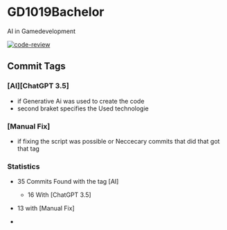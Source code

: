 # GD1019Bachelor
AI in Gamedevelopment

[![code-review](https://github.com/LivDevRepeat/GD1019Bachelor/actions/workflows/llm-code-revie.yml/badge.svg?branch=main&event=pull_request)](https://github.com/LivDevRepeat/GD1019Bachelor/actions/workflows/llm-code-revie.yml)

## Commit Tags
### [AI][ChatGPT 3.5]  
- if Generative Ai was used to create the code
- second braket specifies the Used technologie  
### [Manual Fix]
- if fixing the script was possible or Neccecary commits that did that got that tag
  
### Statistics
-  35 Commits Found with the tag [AI]
   - 16 With [ChatGPT 3.5]

-   13 with [Manual Fix]
- 
